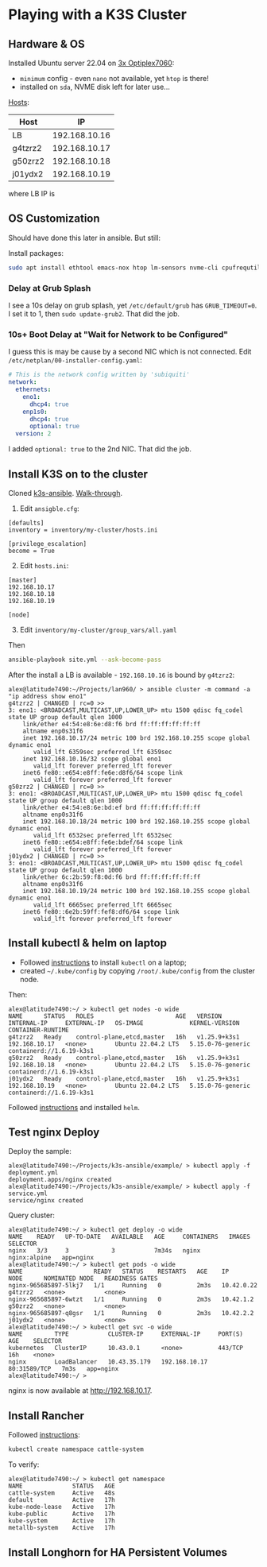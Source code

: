 # Playing with a K3S Cluster

## Hardware & OS

Installed Ubuntu server 22.04 on
[3x Optiplex7060](/hardware/optiplex7060micro.md):

* `minimum` config - even `nano` not available, yet `htop` is there!
* installed on `sda`, NVME disk left for later use...

[Hosts](../hardware/optiplex7060micro.md):

Host|IP
----|-
LB|192.168.10.16
g4tzrz2|192.168.10.17
g50zrz2|192.168.10.18
j01ydx2|192.168.10.19

where LB IP is

## OS Customization

Should have done this later in ansible.  But still:

Install packages:
```sh
sudo apt install ethtool emacs-nox htop lm-sensors nvme-cli cpufrequtils sysstat
```

### Delay at Grub Splash

I see a 10s delay on grub splash, yet `/etc/default/grub` has `GRUB_TIMEOUT=0`.
I set it to 1, then `sudo update-grub2`.  That did the job.

### 10s+ Boot Delay at "Wait for Network to be Configured"

I guess this is may be cause by a second NIC which is not connected.
Edit `/etc/netplan/00-installer-config.yaml`:

```yaml
# This is the network config written by 'subiquiti'
network:
  ethernets:
    eno1:
      dhcp4: true
    enp1s0:
      dhcp4: true
      optional: true
  version: 2
```
I added `optional: true` to the 2nd NIC.  That did the job.


## Install K3S on to the cluster

Cloned [k3s-ansible](https://github.com/techno-tim/k3s-ansible).
[Walk-through](https://www.youtube.com/watch?v=S_pp_nc5QuI).

1. Edit `ansigble.cfg`:
```
[defaults]
inventory = inventory/my-cluster/hosts.ini

[privilege_escalation]
become = True
```

2. Edit `hosts.ini`:
```
[master]
192.168.10.17
192.168.10.18
192.168.10.19

[node]
```

3. Edit `inventory/my-cluster/group_vars/all.yaml`


Then
```sh
ansible-playbook site.yml --ask-become-pass
```

After the install a LB is available - `192.168.10.16` is bound by `g4tzrz2`:
```
alex@latitude7490:~/Projects/lan960/ > ansible cluster -m command -a "ip address show eno1"
g4tzrz2 | CHANGED | rc=0 >>
3: eno1: <BROADCAST,MULTICAST,UP,LOWER_UP> mtu 1500 qdisc fq_codel state UP group default qlen 1000
    link/ether e4:54:e8:6e:d8:f6 brd ff:ff:ff:ff:ff:ff
    altname enp0s31f6
    inet 192.168.10.17/24 metric 100 brd 192.168.10.255 scope global dynamic eno1
       valid_lft 6359sec preferred_lft 6359sec
    inet 192.168.10.16/32 scope global eno1
       valid_lft forever preferred_lft forever
    inet6 fe80::e654:e8ff:fe6e:d8f6/64 scope link
       valid_lft forever preferred_lft forever
g50zrz2 | CHANGED | rc=0 >>
3: eno1: <BROADCAST,MULTICAST,UP,LOWER_UP> mtu 1500 qdisc fq_codel state UP group default qlen 1000
    link/ether e4:54:e8:6e:bd:ef brd ff:ff:ff:ff:ff:ff
    altname enp0s31f6
    inet 192.168.10.18/24 metric 100 brd 192.168.10.255 scope global dynamic eno1
       valid_lft 6532sec preferred_lft 6532sec
    inet6 fe80::e654:e8ff:fe6e:bdef/64 scope link
       valid_lft forever preferred_lft forever
j01ydx2 | CHANGED | rc=0 >>
3: eno1: <BROADCAST,MULTICAST,UP,LOWER_UP> mtu 1500 qdisc fq_codel state UP group default qlen 1000
    link/ether 6c:2b:59:f8:0d:f6 brd ff:ff:ff:ff:ff:ff
    altname enp0s31f6
    inet 192.168.10.19/24 metric 100 brd 192.168.10.255 scope global dynamic eno1
       valid_lft 6665sec preferred_lft 6665sec
    inet6 fe80::6e2b:59ff:fef8:df6/64 scope link
       valid_lft forever preferred_lft forever
```

## Install kubectl & helm on laptop

* Followed
[instructions](https://kubernetes.io/docs/tasks/tools/install-kubectl-linux/)
to install `kubectl` on a laptop;
* created `~/.kube/config` by copying `/root/.kube/config` from the cluster
node.

Then:
```
alex@latitude7490:~/ > kubectl get nodes -o wide
NAME      STATUS   ROLES                       AGE   VERSION        INTERNAL-IP     EXTERNAL-IP   OS-IMAGE             KERNEL-VERSION      CONTAINER-RUNTIME
g4tzrz2   Ready    control-plane,etcd,master   16h   v1.25.9+k3s1   192.168.10.17   <none>        Ubuntu 22.04.2 LTS   5.15.0-76-generic   containerd://1.6.19-k3s1
g50zrz2   Ready    control-plane,etcd,master   16h   v1.25.9+k3s1   192.168.10.18   <none>        Ubuntu 22.04.2 LTS   5.15.0-76-generic   containerd://1.6.19-k3s1
j01ydx2   Ready    control-plane,etcd,master   16h   v1.25.9+k3s1   192.168.10.19   <none>        Ubuntu 22.04.2 LTS   5.15.0-76-generic   containerd://1.6.19-k3s1
```

Followed
[instructions](https://helm.sh/docs/intro/install/#from-apt-debianubuntu)
and installed `helm`.

## Test nginx Deploy

Deploy the sample:
```
alex@latitude7490:~/Projects/k3s-ansible/example/ > kubectl apply -f deployment.yml
deployment.apps/nginx created
alex@latitude7490:~/Projects/k3s-ansible/example/ > kubectl apply -f service.yml
service/nginx created
```

Query cluster:
```
alex@latitude7490:~/ > kubectl get deploy -o wide
NAME    READY   UP-TO-DATE   AVAILABLE   AGE     CONTAINERS   IMAGES         SELECTOR
nginx   3/3     3            3           7m34s   nginx        nginx:alpine   app=nginx
alex@latitude7490:~/ > kubectl get pods -o wide
NAME                    READY   STATUS    RESTARTS   AGE    IP           NODE      NOMINATED NODE   READINESS GATES
nginx-965685897-5lkj7   1/1     Running   0          2m3s   10.42.0.22   g4tzrz2   <none>           <none>
nginx-965685897-6wtzt   1/1     Running   0          2m3s   10.42.1.2    g50zrz2   <none>           <none>
nginx-965685897-q8gsr   1/1     Running   0          2m3s   10.42.2.2    j01ydx2   <none>           <none>
alex@latitude7490:~/ > kubectl get svc -o wide
NAME         TYPE           CLUSTER-IP     EXTERNAL-IP     PORT(S)        AGE    SELECTOR
kubernetes   ClusterIP      10.43.0.1      <none>          443/TCP        16h    <none>
nginx        LoadBalancer   10.43.35.179   192.168.10.17   80:31589/TCP   7m3s   app=nginx
alex@latitude7490:~/ >
```

nginx is now available at http://192.168.10.17.

## Install Rancher

Followed [instructions](https://technotim.live/posts/rancher-ha-install/):

```sh
kubectl create namespace cattle-system
```
To verify:
```
alex@latitude7490:~/ > kubectl get namespace
NAME              STATUS   AGE
cattle-system     Active   48s
default           Active   17h
kube-node-lease   Active   17h
kube-public       Active   17h
kube-system       Active   17h
metallb-system    Active   17h
```


## Install Longhorn for HA Persistent Volumes
